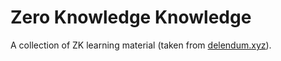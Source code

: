# Zero Knowledge Knowledge 

A collection of ZK learning material (taken from [delendum.xyz](delendum.xyz)). 

